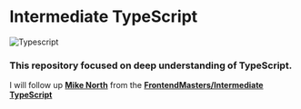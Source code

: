 # Intermediate TypeScript

![Typescript](https://iconape.com/wp-content/png_logo_vector/typescript.png)

### This repository focused on deep understanding of **TypeScript**.

I will follow up [**Mike North**](https://www.typescript-training.com/) from the [**FrontendMasters/Intermediate TypeScript**](https://frontendmasters.com/courses/intermediate-typescript/)
